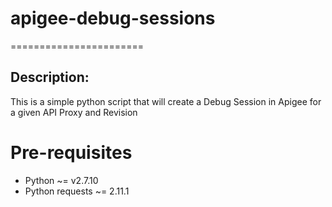 # apigee-debug-sessions
=======================

## Description:
This is a simple python script that will create a Debug Session in Apigee for a given API Proxy and Revision

# Pre-requisites
* Python ~= v2.7.10
* Python requests ~= 2.11.1